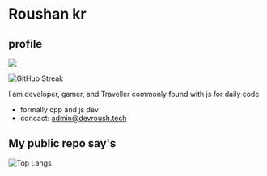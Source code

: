# Roushan kr

## profile 
![](https://komarev.com/ghpvc/?username=your-github-Roushan-kr&abbreviated=true&color=blue)

![GitHub Streak](https://github-readme-streak-stats-tau-sooty.vercel.app?user=Roushan-kr&theme=radical)

I am developer, gamer, and Traveller commonly found with js for daily code
- formally cpp and js dev
- concact: [admin@devroush.tech](mailto:admin@devroush.tech)

## My public repo say's 
![Top Langs](https://github-readme-stats.vercel.app/api/top-langs/?username=anuraghazra&layout=compact)
